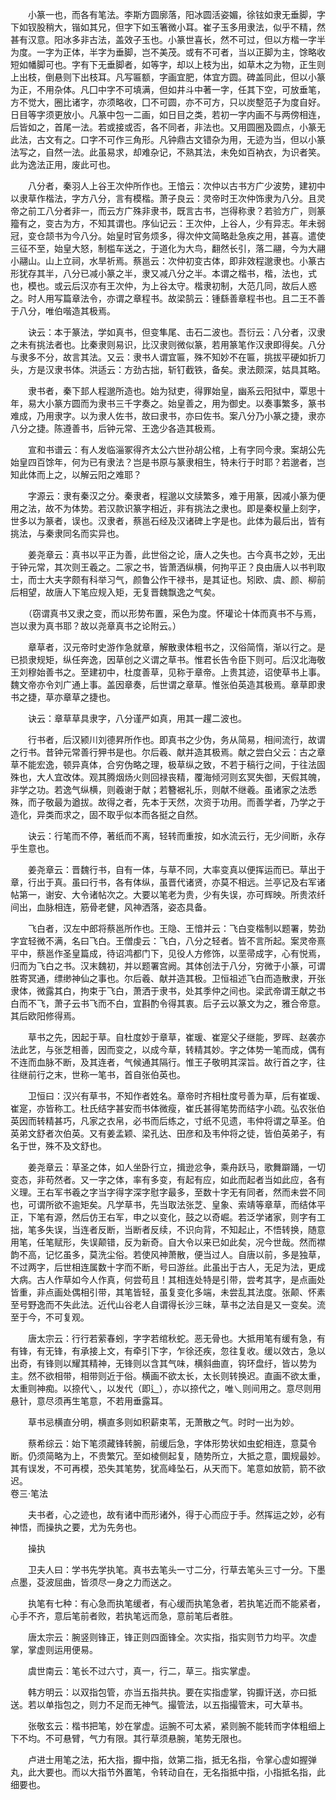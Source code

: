 <!-- { "loadSidebar": true } -->
　　小篆一也，而各有笔法。李斯方圆廓落，阳冰圆活姿媚，徐铉如隶无垂脚，字下如钗股稍大，锴如其兄，但字下如玉箸微小耳。崔子玉多用隶法，似乎不精，然甚有汉意。阳冰多非古法，盖效子玉也。小篆世喜长，然不可过，但以方楷一字半为度。一字为正体，半字为垂脚，岂不美茂。或有不可者，当以正脚为主，馀略收短如幡脚可也。字有下无垂脚者，如等字，却以上枝为出，如草木之为物，正生则上出枝，倒悬则下出枝耳。凡写匾额，字画宜肥，体宜方圆。碑盖同此，但以小篆为正，不用杂体。凡囗中字不可填满，但如井斗中著一字，任其下空，可放垂笔，方不觉大，圈比诸字，亦须略收，囗不可圆，亦不可方，只以炭墼范子为度自好。日目等字须更放小。凡篆中包一二画，如日目之类，若初一字内画不与两傍相连，后皆如之，首尾一法。若或接或否，各不同者，非法也。又用圆圈及圆点，小篆无此法，古文有之。口字不可作三角形。凡钟鼎古文错杂为用，无迹为当，但以小篆法写之，自然一法。此虽易求，却难杂记，不熟其法，未免如百衲衣，为识者笑。此为逸法正用，废此可也。

　　八分者，秦羽人上谷王次仲所作也。王愔云：次仲以古书方广少波势，建初中以隶草作楷法，字方八分，言有模楷。萧子良云：灵帝时王次仲饰隶为八分。且灵帝之前工八分者非一，而云方广殊非隶书，既言古书，岂得称隶？若验方广，则篆籀有之，变古为方，不知其谓也。序仙记云：王次仲，上谷人，少有异志。年未弱冠，变仓颉书为今八分。始皇时官务烦多，得次仲文简略赴急疾之用，甚喜。遣使三征不至，始皇大怒，制槛车送之，于道化为大鸟，翻然长引，落二翮，今为大翮小翮山。山上立祠，水旱祈焉。蔡邕云：次仲初变古体，即非效程邈隶也。小篆古形犹存其半，八分已减小篆之半，隶又减八分之半。本谓之楷书，楷，法也，式也，模也。或云后汉亦有王次仲，为上谷太守。楷隶初制，大范几同，故后人惑之。时人用写篇章法令，亦谓之章程书。故梁鹄云：锺繇善章程书也。且二王不善于八分，唯伯喈造其极焉。

　　诀云：本于篆法，学如真书，但变隼尾、击石二波也。吾衍云：八分者，汉隶之未有挑法者也。比秦隶则易识，比汉隶则微似篆，若用篆笔作汉隶即得矣。八分与隶多不分，故言其法。又云：隶书人谓宜匾，殊不知妙不在匾，挑拔平硬如折刀头，方是汉隶书体。洪适云：方劲古拙，斩钉截铁，备矣。隶法颇深，姑具其略。

　　隶书者，秦下邽人程邈所造也。始为狱吏，得罪始皇，幽系云阳狱中，覃思十年，易大小篆方圆而为隶书三千字奏之。始皇善之，用为御史。以奏事繁多，篆书难成，乃用隶字。以为隶人佐书，故曰隶书，亦曰佐书。案八分乃小篆之捷，隶亦八分之捷。陈遵善书，后钟元常、王逸少各造其极焉。

　　宣和书谱云：有人发临淄冢得齐太公六世孙胡公棺，上有字同今隶。案胡公先始皇四百馀年，何为已有隶法？岂是书原与篆隶相生，特未行于时耶？若邈者，岂知此体而上之，以解云阳之难耶？

　　字源云：隶有秦汉之分。秦隶者，程邈以文牍繁多，难于用篆，因减小篆为便用之法，故不为体势。若汉款识篆字相近，非有挑法之隶也。即是秦权量上刻字，世多以为篆者，误也。汉隶者，蔡邕石经及汉诸碑上字是也。此体为最后出，皆有挑法，与秦隶同名而实异也。

　　姜尧章云：真书以平正为善，此世俗之论，唐人之失也。古今真书之妙，无出于钟元常，其次则王羲之。二家之书，皆萧洒纵横，何拘平正？良由唐人以书判取士，而士大夫字颇有科举习气，颜鲁公作干禄书，是其证也。矧欧、虞、颜、柳前后相望，故唐人下笔应规入矩，无复晋魏飘逸之气矣。

　　（窃谓真书又隶之变，而以形势布置，采色为度。怀瓘论十体而真书不与焉，岂以隶为真书耶？故以尧章真书之论附云。）

　　章草者，汉元帝时史游作急就章，解散隶体粗书之，汉俗简惰，渐以行之。是已损隶规矩，纵任奔逸，因草创之义谓之草书。惟君长告令臣下则可。后汉北海敬王刘穆始善书之。至建初中，杜度善草，见称于章帝。上贵其迹，诏使草书上事。魏文帝亦令刘广通上事。盖因章奏，后世谓之章草。惟张伯英造其极焉。章草即隶书之捷，草亦章草之捷也。

　　诀云：章草草具隶字，八分谨严如真，用其一趯二波也。

　　行书者，后汉颍川刘德昇所作也。即真书之少伪，务从简易，相间流行，故谓之行书。昔钟元常善行狎书是也。尔后羲、献并造其极焉。献之尝白父云：古之章草不能宏逸，顿异真体，合穷伪略之理，极草纵之致，不若于稿行之间，于往法固殊也，大人宜改体。观其腾烟炀火则回禄丧精，覆海倾河则玄冥失御，天假其魄，非学之功。若逸气纵横，则羲谢于献；若簪裾礼乐，则献不继羲。虽诸家之法悉殊，而子敬最为遒拔。故得之者，先本于天然，次资于功用。而善学者，乃学之于造化，异类而求之，固不取乎似本而各挺之自然。

　　诀云：行笔而不停，著纸而不离，轻转而重按，如水流云行，无少间断，永存乎生意也。

　　姜尧章云：晋魏行书，自有一体，与草不同，大率变真以便挥运而已。草出于章，行出于真。虽曰行书，各有体纵，虽晋代诸贤，亦莫不相远。兰亭记及右军诸帖第一，谢安、大令诸帖次之。大要以笔老为贵，少有失误，亦可辉映。所贵浓纤间出，血脉相连，筋骨老健，风神洒落，姿态具备。

　　飞白者，汉左中郎将蔡邕所作也。王隐、王愔并云：飞白变楷制以题署，势劲字宜轻微不满，名曰飞白。王僧虔云：飞白，八分之轻者。皆不言所起。案灵帝熹平中，蔡邕作圣皇篇成，待诏鸿都门下，见役人方修饰，以垩帚成字，心有悦焉，归而为飞白之书。汉末魏初，并以题署宫阙。其体创法于八分，穷微于小篆，可谓胜寄冥通，缥缈神仙之事也。尔后羲、献并造其极。卫恒祖述飞白而造散隶，开张隶体，微露其白，拘束于飞白，萧洒于隶书，处其季仲之间也。梁武帝谓王献之书白而不飞，萧子云书飞而不白，宜斟酌令得其衷。后子云以篆文为之，雅合帝意。其后欧阳修得焉。

　　草书之先，因起于草。自杜度妙于章草，崔瑗、崔寔父子继能，罗晖、赵袭亦法此艺，与张芝相善，因而变之，以成今草，转精其妙。字之体势一笔而成，偶有不连而血脉不断，及其连者，气候通其隔行。惟王子敬明其深旨。故行首之字，往往继前行之末，世称一笔书，首自张伯英也。

　　卫恒曰：汉兴有草书，不知作者姓名。章帝时齐相杜度号善为草，后有崔瑗、崔寔，亦皆称工。杜氏结字甚安而书体微瘦，崔氏甚得笔势而结字小疏。弘农张伯英因而转精甚巧，凡家之衣帛，必书而后练之，寸纸不见遗，韦仲将谓之草圣。伯英弟文舒者次伯英。又有姜孟颖、梁孔达、田彦和及韦仲将之徒，皆伯英弟子，有名于世，殊不及文舒也。

　　姜尧章云：草圣之体，如人坐卧行立，揖逊忿争，乘舟跃马，歌舞躃踊，一切变态，非苟然者。又一字之体，率有多变，有起有应，如此而起者当如此应，各有义理。王右军书羲之字当字得字深字慰字最多，至数十字无有同者，然而未尝不同也，可谓所欲不逾矩矣。凡学草书，先当取法张芝、皇象、索靖等章草，而结体平正，下笔有源，然后仿王右军，申之以变化，鼓之以奇崛。若泛学诸家，则字有工拙，笔多失误，当连者反断，当断者反续，不识向背，不知起止，不悟转换，随意用笔，任笔赋形，失误颠错，反为新奇。自大令以来已如此矣，况今世哉。然而襟韵不高，记忆虽多，莫洗尘俗。若使风神萧散，便当过人。自唐以前，多是独草，不过两字，后世相连属数十字而不断，号曰游丝。此虽出于古人，无足为法，更成大病。古人作草如今人作真，何尝苟且！其相连处特是引带，尝考其字，是点画处皆重，非点画处偶相引带，其笔皆轻，虽复变化多端，未尝乱其法度。张颠、怀素至号野逸而不失此法。近代山谷老人自谓得长沙三昧，草书之法自是又一变矣。流至于今，不可复观。

　　唐太宗云：行行若萦春蚓，字字若绾秋蛇。恶无骨也。大抵用笔有缓有急，有有锋，有无锋，有承接上文，有牵引下字，乍徐还疾，忽往复收。缓以效古，急以出奇，有锋则以耀其精神，无锋则以含其气味，横斜曲直，钩环盘纡，皆以势为主。然不欲相带，相带则近于俗。横画不欲太长，太长则转换迟。直画不欲太重，太重则神痴。以捺代乀，以发代（即辶），亦以捺代之，唯乀则间用之。意尽则用悬针，意尽须再生笔意，不若用垂露耳。

　　草书忌横直分明，横直多则如积薪束苇，无萧散之气。时时一出为妙。

　　蔡希综云：始下笔须藏锋转腕，前缓后急，字体形势状如虫蛇相连，意莫令断。仍须简略为上，不贵繁冗。至如棱侧起复，随势所立，大抵之意，圜规最妙。其有误发，不可再模，恐失其笔势，犹高峰坠石，从天而下。笔意如放箭，箭不欲迟。  
卷三·笔法

　　夫书者，心之迹也，故有诸中而形诸外，得于心而应于手。然挥运之妙，必有神悟，而操执之要，尤为先务也。

　　操执

　　卫夫人曰：学书先学执笔。真书去笔头一寸二分，行草去笔头三寸一分。下墨点墨，芟波屈曲，皆须尽一身之力而送之。

　　执笔有七种：有心急而执笔缓者，有心缓而执笔急者，若执笔近而不能紧者，心手不齐，意后笔前者败，若执笔远而急，意前笔后者胜。

　　唐太宗云：腕竖则锋正，锋正则四面锋全。次实指，指实则节力均平。次虚掌，掌虚则运用便易。

　　虞世南云：笔长不过六寸，真一，行二，草三。指实掌虚。

　　韩方明云：以双指包管，亦当五指共执。要在实指虚掌，钩擫讦送，亦曰抵送。若以单指包之，则力不足而无神气。撮管法，以五指撮管末，可大草书。

　　张敬玄云：楷书把笔，妙在掌虚。运腕不可太紧，紧则腕不能转而字体粗细上下不均。不可悬臂，气力有限。其行草须悬腕，笔势无限也。

　　卢进士用笔之法，拓大指，擫中指，敛第二指，抵无名指，令掌心虚如握弹丸，此大要也。而以大指节外置笔，令转动自在，无名指抵中指，小指抵名指，此细要也。

